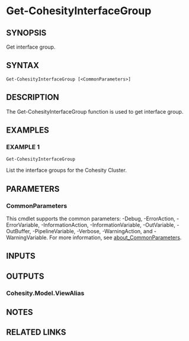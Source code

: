 # Get-CohesityInterfaceGroup

## SYNOPSIS
Get interface group.
## SYNTAX

```
Get-CohesityInterfaceGroup [<CommonParameters>]
```

## DESCRIPTION
The Get-CohesityInterfaceGroup function is used to get interface group.

## EXAMPLES

### EXAMPLE 1
```
Get-CohesityInterfaceGroup
```

List the interface groups for the Cohesity Cluster. 

## PARAMETERS

### CommonParameters
This cmdlet supports the common parameters: -Debug, -ErrorAction, -ErrorVariable, -InformationAction, -InformationVariable, -OutVariable, -OutBuffer, -PipelineVariable, -Verbose, -WarningAction, and -WarningVariable. For more information, see [about_CommonParameters](http://go.microsoft.com/fwlink/?LinkID=113216).

## INPUTS

## OUTPUTS

### Cohesity.Model.ViewAlias
## NOTES

## RELATED LINKS
